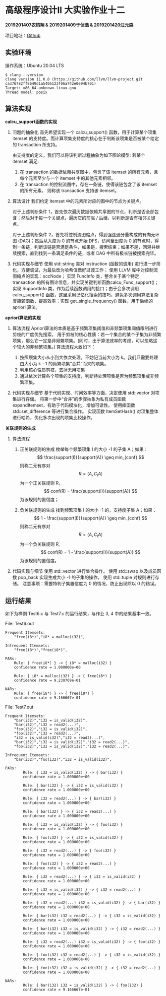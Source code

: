 # 高级程序设计II 大实验作业十二

**2019201407农钧翔 & 2019201409于倬浩 & 2019201420汪元森**

项目地址：[Github](https://github.com/zhuohaoyu/TuringAdvancedProgramming19B/tree/master/Task3)

## 实验环境

操作系统：Ubuntu 20.04 LTS

```shell
$ clang --version                 
clang version 11.0.0 (https://github.com/llvm/llvm-project.git ca376782ff8649d1a5405123f06a742e0e94b701)
Target: x86_64-unknown-linux-gnu
Thread model: posix
```

## 算法实现

**calcu_support函数的实现**

1. 问题的抽象化
    首先希望实现一个 calcu_support() 函数，用于计算某个项集 itemset 的支持度。而计算项集支持度的核心在于判断该项集是否被某个给定的 transaction 所支持。

    由支持度的定义，我们可以将该判断过程抽象为如下图论模型:
    若某个 itemset 满足:
    1. 在 transaction 的数据依赖共享图中，包含了该 itemset 的所有元素，且每个元素至少与一个 itemset 中的其他元素相邻。
    2. 在 transaction 的控制流图中，存在一条链，使得该链包含了该 itemset 的所有元素。
    则称该 transaction 支持该 itemset。

2. 算法设计
    我们约定 itemset 中的元素所对应的图中的节点为关键点。
    
    对于上述判断条件 1，首先依次遍历数据依赖共享图的节点，判断是否全部包含；然后对于每一个关键点，遍历它的前驱 / 后继，以判断是否有相邻关键点。
    
    对于上述判断条件 2，首先将控制流图缩点，得到强连通分量构成的有向无环图 (DAG)；然后从入度为 0 的节点开始 DFS，访问至出度为 0 的节点时，得到一条链，判断该链是否满足条件，如果是，搜索结束；如果不是，回溯并继续搜索，直到找到一条满足条件的链，或者 DAG 中所有极长链被搜索完毕。

3. 代码实现与细节
    使用 std::string 类对 instruction (函数的调用) 进行进一步简化，方便调试，为最后改为哈希值做好过渡工作；
    使用 LLVM 库中对控制流图缩点的实现：sccNode；
    实现 FuncInfo 类，整合关于某个特定 transaction 的所有图论信息，并实现关键判断函数calcu_Func_support()；
    实现 SupportInfo 类，作为后续函数调用的接口；由于会多次调用 calcu_support() 函数，这里采用记忆化搜索的技巧，避免多次调用算法复杂度瓶颈函数，提高效率；实现 get_single_frequency() 函数，用于后续的 apriori 算法。

**apriori算法的实现**

1. 算法流程
    Apriori算法的本质是基于频繁项集阈值和非频繁项集阈值限制进行剪枝的广度优先搜索。
    用于剪枝的核心性质：若一个集合的某个子集为非频繁项集，那么它一定是非频繁项集。(同时，出于算法效率的考虑，可以忽略这个较大的非频繁项集。)
    算法流程大致如下：
    1. 按照项集大小从小到大依次处理。不妨记当前大小为 k。我们只需要处理由大小为 k - 1 的频繁项集“合并”而来的项集。
    2. 利用核心性质剪枝，去掉无用项集
    3. 通过依次计算各个项集的支持度，判断待处理项集是否为频繁项集或非频繁项集。

2. 代码实现与细节
    基于代码实现、时间效率等方面，决定使用 std::vector 对项集进行存储。
    将第一步中“合并”的步骤抽象为私有成员函数 expandItemset，有助于代码模块化，增加可读性。
    使用库函数 std::set_difference 等进行集合操作。
    实现函数 ItemSetHash() 对项集整体进行哈希，优化多次出现的项集比较操作。

**关联规则的生成**

1. 算法流程
    1. 正关联规则的生成
        枚举每个频繁项集 I 的大小 -1 的子集 A；如果： $$ \frac{support(I)}{support(A)} \geq min_{conf} $$ 则称二元有序对 $$ R = (A, C_IA) $$ 为一个正关联规则 R，
        $$ conf(R) = \frac{support(I)}{support(A)} $$
        为该规则的置信度；

    2. 负关联规则的生成
        找到频繁项集 I 的大小 -1 的，支持度子集 A；如果： $$ 1 - \frac{support(I)}{support(A)} \geq min_{conf} $$ 则称二元有序对 $$ R = (A, C_IA) $$ 为一个负关联规则 R,
        $$ conf(R) = 1 - \frac{support(I)}{support(A)} $$
        为该规则的置信度。

2. 代码实现与细节
    使用 std::vector 进行集合操作。
    使用 std::swap 以及成员函数 pop_back 实现生成大小 -1 的子集的操作。
    使用 std::tuple 对规则进行存储。
    注意事项：需要特判子集置信度为 0 的情况，防止出现除以 0 的错误。

## 运行结果

如下为样例 Test6.c 与 Test7.c 的运行结果，与作业 3, 4 中的结果基本一致。

File: Test6.out
```
Frequent Itemsets:
    "free(i8*)","i8* = malloc(i32)",

Infrequent Itemsets:
    "free(i8*)","free(i8*)",

PARs:
    Rule: { free(i8*) } -> { i8* = malloc(i32) }
    confidence rate = 1.000000e+00

    Rule: { i8* = malloc(i32) } -> { free(i8*) }
    confidence rate = 9.230769e-01

NARs:
    Rule: { free(i8*) } -> { free(i8*) }
    confidence rate = 9.166667e-01

```

File: Test7.out
```
Frequent Itemsets:
    "bar(i32)","i32 = is_valid(i32)",
    "bar(i32)","i32 = read2(...)",
    "foo(i32)","i32 = is_valid(i32)",
    "foo(i32)","i32 = read2(...)",
    "i32 = is_valid(i32)","i32 = read2(...)",
    "bar(i32)","i32 = is_valid(i32)","i32 = read2(...)",
    "foo(i32)","i32 = is_valid(i32)","i32 = read2(...)",

Infrequent Itemsets:
    "bar(i32)","foo(i32)","i32 = is_valid(i32)",

PARs:
        Rule: { i32 = is_valid(i32) } -> { bar(i32) }
        confidence rate = 1.000000e+00

        Rule: { bar(i32) } -> { i32 = is_valid(i32) }
        confidence rate = 1.000000e+00

        Rule: { i32 = read2(...) } -> { bar(i32) }
        confidence rate = 1.000000e+00

        Rule: { bar(i32) } -> { i32 = read2(...) }
        confidence rate = 1.000000e+00

        Rule: { i32 = is_valid(i32) } -> { foo(i32) }
        confidence rate = 1.000000e+00

        Rule: { foo(i32) } -> { i32 = is_valid(i32) }
        confidence rate = 1.000000e+00

        Rule: { i32 = read2(...) } -> { foo(i32) }
        confidence rate = 1.000000e+00

        Rule: { foo(i32) } -> { i32 = read2(...) }
        confidence rate = 1.000000e+00

        Rule: { i32 = read2(...) } -> { i32 = is_valid(i32) }
        confidence rate = 1.000000e+00

        Rule: { i32 = is_valid(i32) } -> { i32 = read2(...) }
        confidence rate = 1.000000e+00

        Rule: { i32 = read2(...) i32 = is_valid(i32) } -> { bar(i32) }
        confidence rate = 1.000000e+00

        Rule: { bar(i32) i32 = read2(...) } -> { i32 = is_valid(i32) }
        confidence rate = 1.000000e+00

        Rule: { bar(i32) i32 = is_valid(i32) } -> { i32 = read2(...) }
        confidence rate = 1.000000e+00

        Rule: { i32 = read2(...) i32 = is_valid(i32) } -> { foo(i32) }
        confidence rate = 1.000000e+00

        Rule: { foo(i32) i32 = read2(...) } -> { i32 = is_valid(i32) }
        confidence rate = 1.000000e+00

        Rule: { foo(i32) i32 = is_valid(i32) } -> { i32 = read2(...) }
        confidence rate = 1.000000e+00

NARs:
        Rule: { bar(i32) i32 = is_valid(i32) } -> { foo(i32) }
        confidence rate = 9.166667e-01

```
